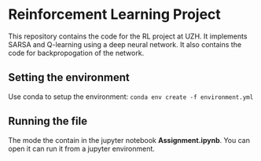 # Reinforcement Learning Project

This repository contains the code for the RL project at UZH. It implements SARSA and Q-learning using a deep neural network. It also contains the code for backpropogation of the network. 

## Setting the environment

Use conda to setup the environment: `conda env create -f environment.yml`

## Running the file

The mode the contain in the jupyter notebook **Assignment.ipynb**. You can open it can run it from a jupyter environment. 

